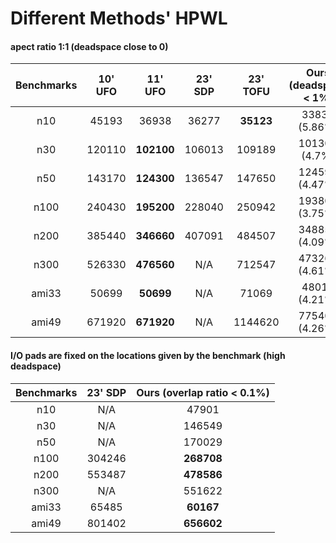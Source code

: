 # Different Methods' HPWL



#### apect ratio 1:1 (deadspace close to 0)

| Benchmarks | 10' UFO |  11' UFO   | 23' SDP | 23' TOFU  | Ours (deadspace < 1%) |
| :--------: | :-----: | :--------: | :-----: | :-------: | :-------------------: |
|    n10     |  45193  |   36938    |  36277  | **35123** |     33839 (5.86%)     |
|    n30     | 120110  | **102100** | 106013  |  109189   |     101302 (4.7%)     |
|    n50     | 143170  | **124300** | 136547  |  147650   |    124594 (4.47%)     |
|    n100    | 240430  | **195200** | 228040  |  250942   |    193808 (3.75%)     |
|    n200    | 385440  | **346660** | 407091  |  484507   |    348855 (4.09%)     |
|    n300    | 526330  | **476560** |   N/A   |  712547   |    473267 (4.61%)     |
|   ami33    |  50699  | **50699**  |   N/A   |   71069   |     48019 (4.21%)     |
|   ami49    | 671920  | **671920** |   N/A   |  1144620  |    775408 (4.26%)     |



#### I/O pads are fixed on the locations given by the benchmark (high deadspace)

| Benchmarks | 23' SDP | Ours (overlap ratio < 0.1%) |
| :--------: | :-----: | :-------------------------: |
|    n10     |   N/A   |            47901            |
|    n30     |   N/A   |           146549            |
|    n50     |   N/A   |           170029            |
|    n100    | 304246  |         **268708**          |
|    n200    | 553487  |         **478586**          |
|    n300    |   N/A   |           551622            |
|   ami33    |  65485  |          **60167**          |
|   ami49    | 801402  |         **656602**          |

